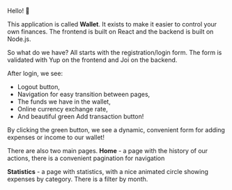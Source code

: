 Hello! 👋

This application is called <b>Wallet</b>. It exists to make it easier to control your own finances.
The frontend is built on React and the backend is built on Node.js.

So what do we have?
All starts with the registration/login form. 
The form is validated with Yup on the frontend and Joi on the backend.

After login, we see:
<ul>
<li>Logout button,</li>
<li>Navigation for easy transition between pages,</li>
<li>The funds we have in the wallet,</li>
<li>Online currency exchange rate,</li>
<li>And beautiful green Add transaction button!</li>
</ul>

By clicking the green button, we see a dynamic, convenient form for adding expenses or income to our wallet!

There are also two main pages. 
<b>Home</b> - a page with the history of our actions, there is a convenient pagination for navigation

<b>Statistics</b> - a page with statistics, with a nice animated circle showing expenses by category. There is a filter by month.
